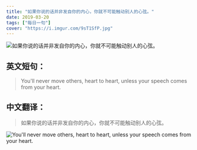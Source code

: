 ```yaml
---
title: "如果你说的话并非发自你的内心，你就不可能触动别人的心弦。"
date: 2019-03-20
tags: ["每日一句"]
cover: "https://i.imgur.com/9sT1SfP.jpg"
---
```


![如果你说的话并非发自你的内心，你就不可能触动别人的心弦。](https://i.imgur.com/WgoCI18.jpg)

## 英文短句：
> You'll never move others, heart to heart, unless your speech comes from your heart.

<!--more-->

## 中文翻译：
> 如果你说的话并非发自你的内心，你就不可能触动别人的心弦。

![You'll never move others, heart to heart, unless your speech comes from your heart.](https://i.imgur.com/cKXrApt.jpg)

